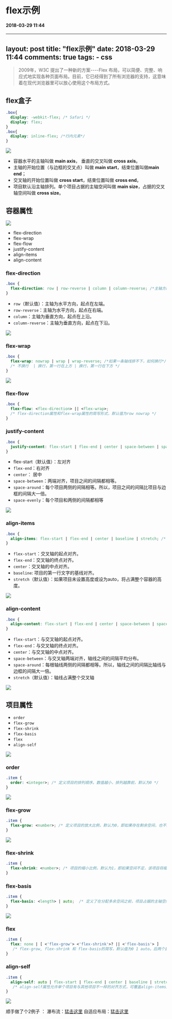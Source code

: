 # flex示例
#### 2018-03-29 11:44
---
layout: post
title: "flex示例"
date: 2018-03-29 11:44
comments: true
tags:
	- css
---

> 2009年，W3C 提出了一种新的方案----Flex 布局，可以简便、完整、响应式地实现各种页面布局。目前，它已经得到了所有浏览器的支持，这意味着在现代浏览器里可以放心使用这个布局方式。

## flex盒子

```css
.box{
  display: -webkit-flex; /* Safari */
  display: flex;
}
.box{
  display: inline-flex; /*行内元素*/
}
```
![](/images/flex/00-basic-terminology.svg)

- 容器水平的主轴叫做 **main axis**， 垂直的交叉叫做 **cross axis**。
- 主轴的开始位置（与边框的交叉点）叫做 **main start**，结束位置叫做**main end**；
- 交叉轴的开始位置叫做 **cross start**，结束位置叫做 **cross end**。
- 项目默认沿主轴排列。单个项目占据的主轴空间叫做 **main size**，占据的交叉轴空间叫做 **cross size**。

##  容器属性
![](/images/flex/01-container.svg)
- flex-direction
- flex-wrap
- flex-flow
- justify-content
- align-items
- align-content

###  flex-direction
```css
.box {
  flex-direction: row | row-reverse | column | column-reverse; /*主轴方向*/
}
```
- `row`（默认值）：主轴为水平方向，起点在左端。
- `row-reverse`：主轴为水平方向，起点在右端。
- `column`：主轴为垂直方向，起点在上沿。
- `column-reverse`：主轴为垂直方向，起点在下沿。

![](/images/flex/flex-direction.svg)


###  flex-wrap
```css
.box {
  flex-wrap: nowrap | wrap | wrap-reverse; /*如果一条轴线排不下，如何换行*/
  /* 不换行  | 换行，第一行在上方 | 换行，第一行在下方 */
}
```
![](/images/flex/flex-wrap.svg)

### flex-flow
```css
.box {
  flex-flow: <flex-direction> || <flex-wrap>;
  /* flex-direction属性和flex-wrap属性的简写形式，默认值为row nowrap */
}
```

### justify-content
```css
.box {
  justify-content: flex-start | flex-end | center | space-between | space-around; /* 项目在主轴上的对齐方式 */
}
```
- flex-start（默认值）：左对齐
- `flex-end`：右对齐
- `center`： 居中
- `space-between`：两端对齐，项目之间的间隔都相等。
- `space-around`：每个项目两侧的间隔相等。所以，项目之间的间隔比项目与边框的间隔大一倍。
- `space-evenly`：每个项目和两侧的间隔都相等

![](/images/flex/justify-content.svg)

### align-items
```css
.box {
  align-items: flex-start | flex-end | center | baseline | stretch; /* 项目在交叉轴上如何对齐 */
}
```
- `flex-start`：交叉轴的起点对齐。
- `flex-end`：交叉轴的终点对齐。
- `center`：交叉轴的中点对齐。
- `baseline`: 项目的第一行文字的基线对齐。
- `stretch`（默认值）：如果项目未设置高度或设为auto，将占满整个容器的高度。

![](/images/flex/align-items.svg)

### align-content
```css
.box {
  align-content: flex-start | flex-end | center | space-between | space-around | stretch; /* 项目在多根轴线的对齐方式。如果项目只有一根轴线，该属性不起作用 */
}
```
- `flex-start`：与交叉轴的起点对齐。
- `flex-end`：与交叉轴的终点对齐。
- `center`：与交叉轴的中点对齐。
- `space-between`：与交叉轴两端对齐，轴线之间的间隔平均分布。
- `space-around`：每根轴线两侧的间隔都相等。所以，轴线之间的间隔比轴线与边框的间隔大一倍。
- `stretch`（默认值）：轴线占满整个交叉轴

![](/images/flex/align-content.svg)

## 项目属性
- `order`
- `flex-grow`
- `flex-shrink`
- `flex-basis`
- `flex`
- `align-self`

![](/images/flex/02-items.svg)

### order
```css
.item {
  order: <integer>; /* 定义项目的排列顺序。数值越小，排列越靠前，默认为0 */
}
```
![](/images/flex/order.svg)

### flex-grow
```css
.item {
  flex-grow: <number>; /* 定义项目的放大比例，默认为0，即如果存在剩余空间，也不放大 */
}
```
![](/images/flex/flex-grow.svg)

### flex-shrink
```css
.item {
  flex-shrink: <number>; /* 项目的缩小比例，默认为1，即如果空间不足，该项目将缩小 */
}
```

### flex-basis
```css
.item {
  flex-basis: <length> | auto;  /* 定义了在分配多余空间之前，项目占据的主轴空间（main size）。浏览器根据这个属性，计算主轴是否有多余空间。它的默认值为auto 即项目的本来大小 */
}
```
![](/images/flex/rel-vs-abs-flex.svg)

### flex
```css
.item {
  flex: none | [ <'flex-grow'> <'flex-shrink'>? || <'flex-basis'> ]
   /* flex-grow, flex-shrink 和 flex-basis的简写，默认值为0 1 auto。后两个属性可选 ,该属性有两个快捷值：auto (1 1 auto) 和 none (0 0 auto) */
}
```

### align-self
```css
.item {
  align-self: auto | flex-start | flex-end | center | baseline | stretch;
   /* align-self属性允许单个项目有与其他项目不一样的对齐方式，可覆盖align-items属性。默认值为auto，表示继承父元素的align-items属性，如果没有父元素，则等同于stretch */
}
```
![](/images/flex/align-self.svg)

顺手做了个2例子 ：
瀑布流：[猛击这里](/my/flex/index.html)
自适应布局：[猛击这里](/my/flex/layout.html)